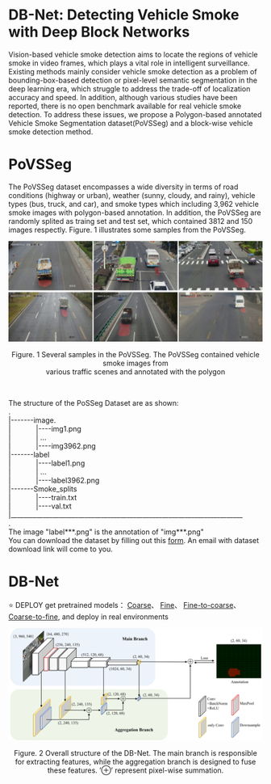 # DB-Net: Detecting Vehicle Smoke with Deep Block Networks
Vision-based vehicle smoke detection aims to locate the regions of vehicle smoke in video frames, which plays a vital role in intelligent surveillance. 
Existing methods mainly consider vehicle smoke detection as a problem of bounding-box-based detection or pixel-level semantic segmentation in the deep learning era, which struggle to address the trade-off of localization accuracy and speed. In addition, although various studies have been reported, there is no open benchmark available for real vehicle smoke detection. To address these issues, we propose a Polygon-based annotated Vehicle Smoke Segmentation dataset(PoVSSeg) and a block-wise vehicle smoke detection method.

# __PoVSSeg__ <br>
The PoVSSeg dataset encompasses a wide diversity in terms of road conditions (highway or urban), weather (sunny, cloudy, and rainy), vehicle types (bus, truck, and car), and smoke types which including 3,962 vehicle smoke images with polygon-based annotation. In addition, the PoVSSeg are randomly splited as traing set and test set, which contained 3812 and 150 images respectly. Figure. 1 illustrates some samples from the PoVSSeg. 
<div align="center">
	<img src="/images/sample.png" alt="Editor" width="550">
</div>
<p align="center">Figure. 1 Several samples in the PoVSSeg. The PoVSSeg contained vehicle smoke images from <br>
various traffic scenes and annotated with the polygon</p> <br>

The structure of the PoSSeg Dataset are as shown:<br>
.<br>
|-------image. <br>
|    &emsp;&emsp;&emsp;   |----img1.png     <br>
|     &emsp;&emsp;&emsp;  |    ...          <br>
|      &emsp;&emsp;&emsp; |----img3962.png  <br>
|-------label    
|      &emsp;&emsp;&emsp; |----label1.png   <br>
|      &emsp;&emsp;&emsp; |    ...          <br>
|      &emsp;&emsp;&emsp; |----label3962.png  <br>
|-------Smoke_splits          <br>
|      &emsp;&emsp;&emsp; |----train.txt      <br>
|      &emsp;&emsp;&emsp; |----val.txt        <br>
|________________________________________________________________________<br>
.<br>
The image "label***.png" is the annotation of "img***.png" <br>
You can download the dataset by filling out this [form](https://docs.google.com/forms/d/e/1FAIpQLSfZ6Pw6muzzNTMrCV5uGrYsLxy0l1veolO-oH70uu1cJp-GUg/viewform?usp=sf_link). 
An email with dataset download link will come to you.


# DB-Net

⭐ DEPLOY get pretrained models： 
[Coarse](https://drive.google.com/file/d/1ZRVgfy3ZLv-fD2SIXJCAf7Rr64TW1ck0/view?usp=share_link)、
[Fine](https://drive.google.com/file/d/1CJm2MYgqLvzvgiJ2vkLjv8yPUaYwgYBK/view?usp=share_link)、
[Fine-to-coarse](https://drive.google.com/file/d/1hJmW-HERFbNbNdTsfq1uOqxEG9t3aG6Y/view?usp=share_link)、
[Coarse-to-fine](https://drive.google.com/file/d/1M7PR7yU48SeyJWkhLPFKyk23ilbAtENb/view?usp=share_link), and deploy in real environments


<div align="center">
	<img src="/images/framework_DB-Net.png" alt="Editor" width="700">
</div>

<p align="center">Figure. 2 Overall structure of the DB-Net. The main branch is responsible for extracting features, while the aggregation branch is designed to fuse these features. ’⊕’ represent pixel-wise summation.</p> <br>



